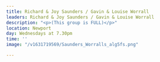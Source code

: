 ```yaml
---
title: Richard & Joy Saunders / Gavin & Louise Worrall
leaders: Richard & Joy Saunders / Gavin & Louise Worrall
description: "<p>(This group is FULL)</p>"
location: Newport
day: Wednesdays at 7.30pm
time: ''
image: "/v1631719569/Saunders_Worralls_alg5fs.png"

---
```

